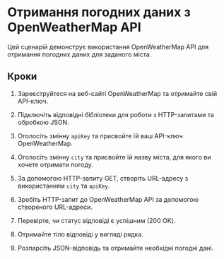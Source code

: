 ﻿# Отримання погодних даних з OpenWeatherMap API

Цей сценарій демонструє використання OpenWeatherMap API для отримання погодних даних для заданого міста.

## Кроки

1. Зареєструйтеся на веб-сайті OpenWeatherMap та отримайте свій API-ключ.

2. Підключіть відповідні бібліотеки для роботи з HTTP-запитами та обробкою JSON.

3. Оголосіть змінну `apiKey` та присвойте їй ваш API-ключ OpenWeatherMap.

4. Оголосіть змінну `city` та присвойте їй назву міста, для якого ви хочете отримати погоду.

5. За допомогою HTTP-запиту GET, створіть URL-адресу з використанням `city` та `apiKey`.

6. Зробіть HTTP-запит до OpenWeatherMap API за допомогою створеного URL-адреси.

7. Перевірте, чи статус відповіді є успішним (200 OK).

8. Отримайте тіло відповіді у вигляді рядка.

9. Розпарсіть JSON-відповідь та отримайте необхідні погодні дані.


